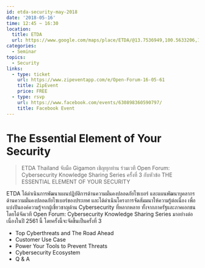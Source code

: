 ```yaml
---
id: etda-security-may-2018
date: '2018-05-16'
time: 12:45 ~ 16:30
location:
  title: ETDA
  url: https://www.google.com/maps/place/ETDA/@13.7536949,100.5633206,16z/data=!4m8!1m2!2m1!1sETDA!3m4!1s0x30e29e8c65183c19:0xcdcc14361f156129!8m2!3d13.7593316!4d100.5681969
categories:
  - Seminar
topics:
  - Security
links:
  - type: ticket
    url: https://www.zipeventapp.com/e/Open-Forum-16-05-61
    title: ZipEvent
    price: FREE
  - type: rsvp
    url: https://www.facebook.com/events/630898360590797/
    title: Facebook Event
---
```


# The Essential Element of Your Security

> ETDA Thailand จับมือ Gigamon เชิญทุกท่าน ร่วมเวที Open Forum: Cybersecurity Knowledge Sharing Series ครั้งที่ 3 กับหัวข้อ THE ESSENTIAL ELEMENT OF YOUR SECURITY

ETDA ได้ดำเนินการพัฒนาแผนปฏิบัติการด้านความมั่นคงปลอดภัยไซเบอร์ และแผนพัฒนาบุคลากรด้านความมั่นคงปลอดภัยไซเบอร์ของประเทศ และได้ดำเนินโครงการจัดสัมมนาให้ความรู้ต่อเนื่อง เพื่อแบ่งปันองค์ความรู้จากผู้เชี่ยวชาญด้าน Cybersecurity ที่หลากหลาย ทั้งจากภาครัฐและภาคเอกชน โดยได้จัดเวที Open Forum: Cybersecurity Knowledge Sharing Series มาอย่างต่อเนื่องในปี 2561 นี้ โดยครั้งนี้จะจัดขึ้นเป็นครั้งที่ 3

* Top Cyberthreats and The Road Ahead
* Customer Use Case
* Power Your Tools to Prevent Threats
* Cybersecurity Ecosystem
* Q & A
